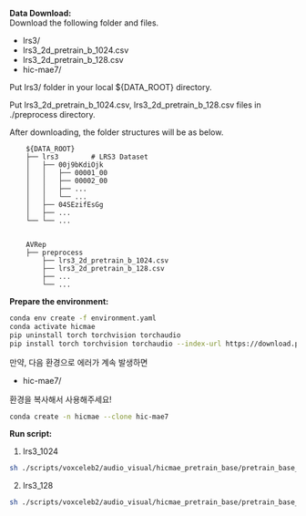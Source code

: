 **Data Download:**  
Download the following folder and files.
- lrs3/
- lrs3_2d_pretrain_b_1024.csv
- lrs3_2d_pretrain_b_128.csv
- hic-mae7/

Put lrs3/ folder in your local ${DATA_ROOT} directory.  

Put lrs3_2d_pretrain_b_1024.csv, lrs3_2d_pretrain_b_128.csv files in ./preprocess directory.  

After downloading, the folder structures will be as below.  
```
    ${DATA_ROOT}
    ├── lrs3        # LRS3 Dataset
    │   ├── 00j9bKdiOjk
    │   │   ├── 00001_00
    │   │   ├── 00002_00
    │   │   ├── ...
    │   │   └── ...             
    │   ├── 04SEzifEsGg                                        
    │   ├── ...          
    └── └── ...                 
     

    AVRep
    ├── preprocess        
        ├── lrs3_2d_pretrain_b_1024.csv
        ├── lrs3_2d_pretrain_b_128.csv
        ├── ... 
        └── ...
```

**Prepare the environment:**
```bash
conda env create -f environment.yaml
conda activate hicmae
pip uninstall torch torchvision torchaudio
pip install torch torchvision torchaudio --index-url https://download.pytorch.org/whl/cu117
```
만약, 다음 환경으로 에러가 계속 발생하면  
- hic-mae7/

환경을 복사해서 사용해주세요!

```bash
conda create -n hicmae --clone hic-mae7
```

**Run script:** 

1. lrs3_1024
```bash
sh ./scripts/voxceleb2/audio_visual/hicmae_pretrain_base/pretrain_base_cy_syncnet_lrs3_1024.sh ${DATA_ROOT}
```

2. lrs3_128
```bash
sh ./scripts/voxceleb2/audio_visual/hicmae_pretrain_base/pretrain_base_cy_syncnet_lrs3_128.sh ${DATA_ROOT}
```
